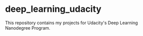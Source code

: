 # deep_learning_udacity
This repository contains my projects for Udacity's Deep Learning Nanodegree Program. 
